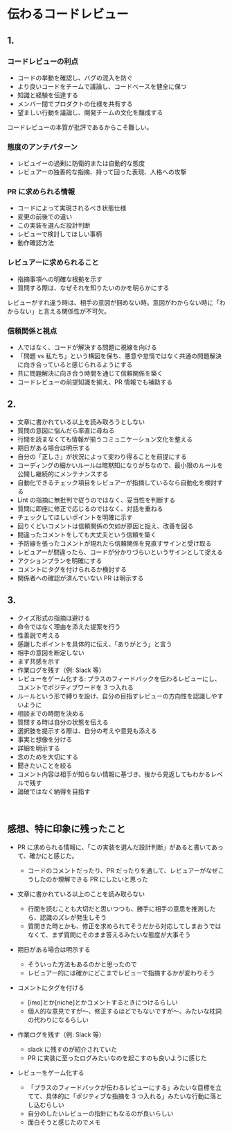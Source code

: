 # 伝わるコードレビュー

## 1.

### コードレビューの利点

- コードの挙動を確認し、バグの混入を防ぐ
- より良いコードをチームで議論し、コードベースを健全に保つ
- 知識と経験を伝達する
- メンバー間でプロダクトの仕様を共有する
- 望ましい行動を議論し、開発チームの文化を醸成する

コードレビューの本質が批評であるからこそ難しい。

### 態度のアンチパターン

- レビュイーの過剰に防衛的または自動的な態度
- レビュアーの独善的な指摘、持って回った表現、人格への攻撃

### PR に求められる情報

- コードによって実現されるべき状態仕様
- 変更の前後での違い
- この実装を選んだ設計判断
- レビューで検討してほしい事柄
- 動作確認方法

### レビュアーに求められること

- 指摘事項への明確な根拠を示す
- 質問する際は、なぜそれを知りたいのかを明らかにする

レビューがすれ違う時は、相手の意図が掴めない時。意図がわからない時に「わからない」と言える関係性が不可欠。

### 信頼関係と視点

- 人ではなく、コードが解決する問題に視線を向ける
- 「問題 vs 私たち」という構図を保ち、悪意や怠惰ではなく共通の問題解決に向き合っていると感じられるようにする
- 共に問題解決に向き合う時間を通じて信頼関係を築く
- コードレビューの前提知識を揃え、PR 情報でも補助する

## 2.

- 文章に書かれている以上を読み取ろうとしない
- 質問の意図に悩んだら率直に尋ねる
- 行間を読まなくても情報が揃うコミュニケーション文化を整える
- 期日がある場合は明示する
- 自分の「正しさ」が状況によって変わり得ることを前提にする
- コーディングの細かいルールは暗黙知になりがちなので、最小限のルールを公開し継続的にメンテナンスする
- 自動化できるチェック項目をレビュアーが指摘しているなら自動化を検討する
- Lint の指摘に無批判で従うのではなく、妥当性を判断する
- 質問に即座に修正で応じるのではなく、対話を重ねる
- チェックしてほしいポイントを明確に示す
- 回りくどいコメントは信頼関係の欠如が原因と捉え、改善を図る
- 間違ったコメントをしても大丈夫という信頼を築く
- 予防線を張ったコメントが現れたら信頼関係を見直すサインと受け取る
- レビュアーが間違ったら、コードが分かりづらいというサインとして捉える
- アクションプランを明確にする
- コメントにタグを付けられるか検討する
- 関係者への確認が済んでいない PR は明示する

## 3.

- クイズ形式の指摘は避ける
- 命令ではなく理由を添えた提案を行う
- 性善説で考える
- 感謝したポイントを具体的に伝え、「ありがとう」と言う
- 相手の意図を断定しない
- まず共感を示す
- 作業ログを残す（例: Slack 等）
- レビューをゲーム化する: プラスのフィードバックを伝わるレビューにし、コメントでポジティブワードを 3 つ入れる
- ルールという形で縛りを設け、自分の目指すレビューの方向性を認識しやすいように
- 相談までの時間を決める
- 質問する時は自分の状態を伝える
- 選択肢を提示する際は、自分の考えや意見も添える
- 事実と想像を分ける
- 詳細を明示する
- 念のためを大切にする
- 聞きたいことを絞る
- コメント内容は相手が知らない情報に基づき、後から見返してもわかるレベルで残す
- 論破ではなく納得を目指す

<br>

## 感想、特に印象に残ったこと

- PR に求められる情報に、「この実装を選んだ設計判断」があると書いてあって、確かにと感じた。

  - コードのコメントだったり、PR だったりを通して、レビュアーがなぜこうしたのか理解できる PR にしたいと思った

- 文章に書かれている以上のことを読み取らない

  - 行間を読むことも大切だと思いつつも、勝手に相手の意思を推測したら、認識のズレが発生しそう
  - 質問きた時とかも、修正を求められてそうだから対応してしまおうではなくて、まず質問にそのまま答えるみたいな態度が大事そう

- 期日がある場合は明示する

  - そういった方法もあるのかと思ったので
  - レビュアー的には確かにどこまでレビューで指摘するかが変わりそう

- コメントにタグを付ける

  - [imo]とか[niche]とかコメントするときにつけるらしい
  - 個人的な意見ですが〜、修正するほどでもないですが〜、みたいな枕詞の代わりになるらしい

- 作業ログを残す（例: Slack 等）

  - slack に残すのが紹介されていた
  - PR に実装に至ったログみたいなのを起こすのも良いように感じた

- レビューをゲーム化する
  - 「プラスのフィードバックが伝わるレビューにする」みたいな目標を立てて、具体的に「ポジティブな指摘を 3 つ入れる」みたいな行動に落とし込むらしい
  - 自分のしたいレビューの指針にもなるのが良いらしい
  - 面白そうと感じたのでメモ
